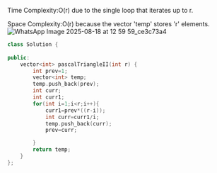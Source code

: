Time Complexity:O(r) due to the single loop that iterates up to r.

Space Complexity:O(r) because the vector 'temp' stores 'r' elements.
![WhatsApp Image 2025-08-18 at 12 59 59_ce3c73a4](https://github.com/user-attachments/assets/8c9fb371-7b0b-435e-b847-d70aa67185eb)


```cpp
class Solution {
  
public:
    vector<int> pascalTriangleII(int r) {
        int prev=1;
        vector<int> temp;
        temp.push_back(prev);
        int curr;
        int curr1;
        for(int i=1;i<r;i++){
            curr1=prev*((r-i));
            int curr=curr1/i;
            temp.push_back(curr);
            prev=curr;

        }
        return temp;
    }
};
